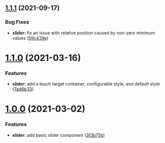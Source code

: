 ## [1.1.1](https://github.com/5-stones/react-native-slider/compare/v1.1.0...v1.1.1) (2021-09-17)


### Bug Fixes

* **slider:** fix an issue with relative position caused by non-zero minimum values ([59c439e](https://github.com/5-stones/react-native-slider/commit/59c439eff2b6f3b68100b3ab820cf805300ea16a))



# [1.1.0](https://github.com/5-stones/react-native-slider/compare/v1.0.0...v1.1.0) (2021-03-16)


### Features

* **slider:** add a touch target container, configurable style, and default style ([7ad6b33](https://github.com/5-stones/react-native-slider/commit/7ad6b33726ef949e8ba584c166d45a51e3fc6346))



# [1.0.0](https://github.com/5-stones/react-native-slider/compare/3f3b75b6c28794daa92e95802323dfc7653febaf...v1.0.0) (2021-03-02)


### Features

* **slider:** add basic slider component ([3f3b75b](https://github.com/5-stones/react-native-slider/commit/3f3b75b6c28794daa92e95802323dfc7653febaf))



